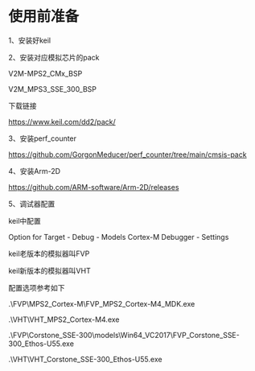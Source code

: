 # 使用前准备
1、安装好keil

2、安装对应模拟芯片的pack

V2M-MPS2_CMx_BSP

V2M_MPS3_SSE_300_BSP

下载链接

https://www.keil.com/dd2/pack/

3、安装perf_counter

https://github.com/GorgonMeducer/perf_counter/tree/main/cmsis-pack

4、安装Arm-2D

https://github.com/ARM-software/Arm-2D/releases

5、调试器配置

keil中配置

Option for Target - Debug - Models Cortex-M Debugger - Settings

keil老版本的模拟器叫FVP

keil新版本的模拟器叫VHT

配置选项参考如下

.\FVP\MPS2_Cortex-M\FVP_MPS2_Cortex-M4_MDK.exe

.\VHT\VHT_MPS2_Cortex-M4.exe

.\FVP\Corstone_SSE-300\models\Win64_VC2017\FVP_Corstone_SSE-300_Ethos-U55.exe

.\VHT\VHT_Corstone_SSE-300_Ethos-U55.exe